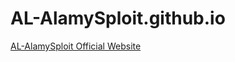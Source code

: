 # AL-AlamySploit.github.io



<a href="https://AL-AlamySploit.github.io" rel="nofollow">AL-AlamySploit Official Website</a>
